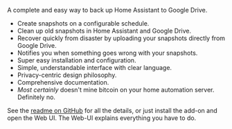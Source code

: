 A complete and easy way to back up Home Assistant to Google Drive.
* Create snapshots on a configurable schedule.
* Clean up old snapshots in Home Assistant and Google Drive.
* Recover quickly from disaster by uploading your snapshots directly from Google Drive.
* Notifies you when something goes wrong with your snapshots.
* Super easy installation and configuration.
* Simple, understandable interface with clear language.
* Privacy-centric design philosophy.
* Comprehensive documentation.
* *Most certainly* doesn't mine bitcoin on your home automation server.  Definitely no.

See the [readme on GitHub](https://github.com/sabeechen/hassio-google-drive-backup) for all the details, or just install the add-on and open the Web UI.  The Web-UI explains everything you have to do.
